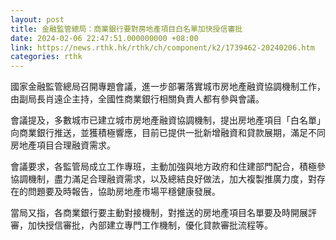 ```yaml
---
layout: post
title: 金融監管總局：商業銀行要對房地產項目白名單加快授信審批
date: 2024-02-06 22:47:51.000000000 +08:00
link: https://news.rthk.hk/rthk/ch/component/k2/1739462-20240206.htm
categories: rthk
---
```


國家金融監管總局召開專題會議，進一步部署落實城市房地產融資協調機制工作，由副局長肖遠企主持，全國性商業銀行相關負責人都有參與會議。

會議提及，多數城市已建立城市房地產融資協調機制，提出房地產項目「白名單」向商業銀行推送，並獲積極響應，目前已提供一批新增融資和貸款展期，滿足不同房地產項目合理融資需求。

會議要求，各監管局成立工作專班，主動加強與地方政府和住建部門配合，積極參協調機制，盡力滿足合理融資需求，以及總結良好做法，加大複製推廣力度，對存在的問題要及時報告，協助房地產市場平穩健康發展。

當局又指，各商業銀行要主動對接機制，對推送的房地產項目名單要及時開展評審，加快授信審批，內部建立專門工作機制，優化貸款審批流程等。
